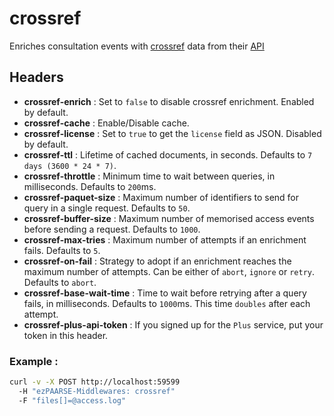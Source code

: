 # crossref

Enriches consultation events with [crossref](http://search.crossref.org/) data from their [API](http://search.crossref.org/help/api)

## Headers

+ **crossref-enrich** : Set to ``false`` to disable crossref enrichment. Enabled by default.
+ **crossref-cache** : Enable/Disable cache.
+ **crossref-license** : Set to ``true`` to get the ``license`` field as JSON. Disabled by default.
+ **crossref-ttl** : Lifetime of cached documents, in seconds. Defaults to ``7 days (3600 * 24 * 7)``.
+ **crossref-throttle** : Minimum time to wait between queries, in milliseconds. Defaults to ``200``ms.
+ **crossref-paquet-size** : Maximum number of identifiers to send for query in a single request. Defaults to ``50``.
+ **crossref-buffer-size** : Maximum number of memorised access events before sending a request. Defaults to ``1000``.
+ **crossref-max-tries** : Maximum number of attempts if an enrichment fails. Defaults to ``5``.
+ **crossref-on-fail** : Strategy to adopt if an enrichment reaches the maximum number of attempts. Can be either of ``abort``, ``ignore`` or ``retry``. Defaults to ``abort``.
+ **crossref-base-wait-time** : Time to wait before retrying after a query fails, in milliseconds. Defaults to ``1000``ms. This time ``doubles`` after each attempt.
+ **crossref-plus-api-token** : If you signed up for the ``Plus`` service, put your token in this header.

### Example :

```bash
curl -v -X POST http://localhost:59599
  -H "ezPAARSE-Middlewares: crossref"
  -F "files[]=@access.log"
```